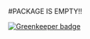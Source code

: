 #PACKAGE IS EMPTY!!

[![Greenkeeper badge](https://badges.greenkeeper.io/Defenderbass/restful-server.svg)](https://greenkeeper.io/)